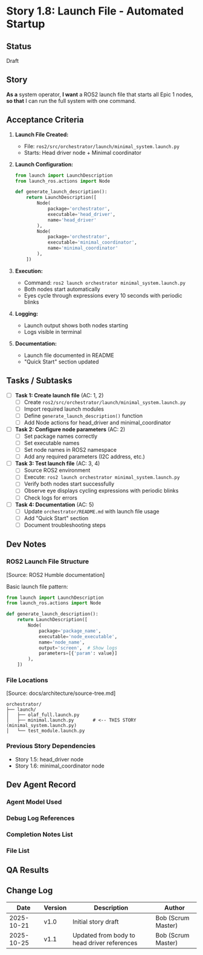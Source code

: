 # Story 1.8: Launch File - Automated Startup

## Status
Draft

## Story
**As a** system operator,
**I want** a ROS2 launch file that starts all Epic 1 nodes,
**so that** I can run the full system with one command.

## Acceptance Criteria

1. **Launch File Created:**
   - File: `ros2/src/orchestrator/launch/minimal_system.launch.py`
   - Starts: Head driver node + Minimal coordinator

2. **Launch Configuration:**
   ```python
   from launch import LaunchDescription
   from launch_ros.actions import Node

   def generate_launch_description():
       return LaunchDescription([
           Node(
               package='orchestrator',
               executable='head_driver',
               name='head_driver'
           ),
           Node(
               package='orchestrator',
               executable='minimal_coordinator',
               name='minimal_coordinator'
           ),
       ])
   ```

3. **Execution:**
   - Command: `ros2 launch orchestrator minimal_system.launch.py`
   - Both nodes start automatically
   - Eyes cycle through expressions every 10 seconds with periodic blinks

4. **Logging:**
   - Launch output shows both nodes starting
   - Logs visible in terminal

5. **Documentation:**
   - Launch file documented in README
   - "Quick Start" section updated

## Tasks / Subtasks

- [ ] **Task 1: Create launch file** (AC: 1, 2)
  - [ ] Create `ros2/src/orchestrator/launch/minimal_system.launch.py`
  - [ ] Import required launch modules
  - [ ] Define `generate_launch_description()` function
  - [ ] Add Node actions for head_driver and minimal_coordinator

- [ ] **Task 2: Configure node parameters** (AC: 2)
  - [ ] Set package names correctly
  - [ ] Set executable names
  - [ ] Set node names in ROS2 namespace
  - [ ] Add any required parameters (I2C address, etc.)

- [ ] **Task 3: Test launch file** (AC: 3, 4)
  - [ ] Source ROS2 environment
  - [ ] Execute: `ros2 launch orchestrator minimal_system.launch.py`
  - [ ] Verify both nodes start successfully
  - [ ] Observe eye displays cycling expressions with periodic blinks
  - [ ] Check logs for errors

- [ ] **Task 4: Documentation** (AC: 5)
  - [ ] Update `orchestrator/README.md` with launch file usage
  - [ ] Add "Quick Start" section
  - [ ] Document troubleshooting steps

## Dev Notes

### ROS2 Launch File Structure
[Source: ROS2 Humble documentation]

Basic launch file pattern:
```python
from launch import LaunchDescription
from launch_ros.actions import Node

def generate_launch_description():
    return LaunchDescription([
        Node(
            package='package_name',
            executable='node_executable',
            name='node_name',
            output='screen',  # Show logs
            parameters=[{'param': value}]
        ),
    ])
```

### File Locations
[Source: docs/architecture/source-tree.md]
```
orchestrator/
├── launch/
│   ├── olaf_full.launch.py
│   ├── minimal.launch.py       # <-- THIS STORY (minimal_system.launch.py)
│   └── test_module.launch.py
```

### Previous Story Dependencies
- Story 1.5: head_driver node
- Story 1.6: minimal_coordinator node

## Dev Agent Record

### Agent Model Used
<!-- To be filled by dev agent -->

### Debug Log References
<!-- To be filled by dev agent -->

### Completion Notes List
<!-- To be filled by dev agent -->

### File List
<!-- To be filled by dev agent -->

## QA Results
<!-- To be filled by QA agent -->

## Change Log

| Date | Version | Description | Author |
|------|---------|-------------|--------|
| 2025-10-21 | v1.0 | Initial story draft | Bob (Scrum Master) |
| 2025-10-25 | v1.1 | Updated from body to head driver references | Bob (Scrum Master) |

